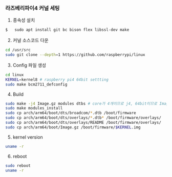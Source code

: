 ### 라즈베리파이4 커널 세팅

1. 종속성 설치

```bash
$	sudo apt install git bc bison flex libssl-dev make
```

2. 커널 소스코드 다운

```bash
cd /usr/src
sudo git clone --depth=1 https://github.com/raspberrypi/linux
```

3. Config 파일 생성

```bash
cd linux
KERNEL=kernel8 # raspberry pi4 64bit settting
sudo make bcm2711_defconfig
```

4. Build

```bash
sudo make -j4 Image.gz modules dtbs # core가 4개이므로 j4, 64bit이므로 Image.gz
sudo make modules_install
sudo cp arch/arm64/boot/dts/broadcom/*.dtb /boot/firmware
sudo cp arch/arm64/boot/dts/overlays/*.dtb* /boot/firmware/overlays/
sudo cp arch/arm64/boot/dts/overlays/README /boot/firmware/overlays/
sudo cp arch/arm64/boot/Image.gz /boot/firmware/$KERNEL.img
```

5. kernel version

```bash
uname -r
```

6. reboot

```bash
sudo reboot 
uname -r
```
